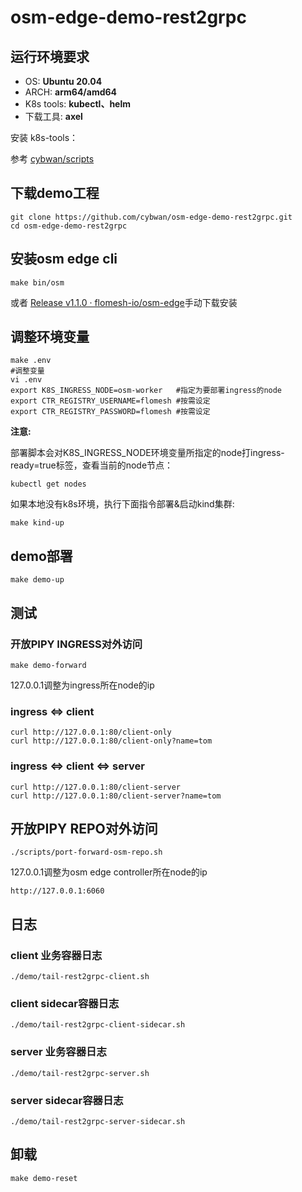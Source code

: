 # osm-edge-demo-rest2grpc
## 运行环境要求

- OS: **Ubuntu 20.04**
- ARCH: **arm64/amd64**
- K8s tools: **kubectl、helm**
- 下载工具: **axel**

安装 k8s-tools：

参考 [cybwan/scripts](https://github.com/cybwan/scripts)

## 下载demo工程

```
git clone https://github.com/cybwan/osm-edge-demo-rest2grpc.git
cd osm-edge-demo-rest2grpc
```
## 安装osm edge cli

```
make bin/osm
```

或者 [Release v1.1.0 · flomesh-io/osm-edge](https://github.com/flomesh-io/osm-edge/releases/tag/v1.1.0)手动下载安装

## 调整环境变量

```
make .env
#调整变量
vi .env
export K8S_INGRESS_NODE=osm-worker   #指定为要部署ingress的node
export CTR_REGISTRY_USERNAME=flomesh #按需设定
export CTR_REGISTRY_PASSWORD=flomesh #按需设定
```

**注意:**

部署脚本会对K8S_INGRESS_NODE环境变量所指定的node打ingress-ready=true标签，查看当前的node节点：

```
kubectl get nodes
```

如果本地没有k8s环境，执行下面指令部署&启动kind集群:

```
make kind-up
```

## demo部署

```
make demo-up
```

## 测试 

### 开放PIPY INGRESS对外访问

```
make demo-forward
```

127.0.0.1调整为ingress所在node的ip

### ingress <=> client

```
curl http://127.0.0.1:80/client-only
curl http://127.0.0.1:80/client-only?name=tom
```

### ingress <=> client <=> server

```
curl http://127.0.0.1:80/client-server
curl http://127.0.0.1:80/client-server?name=tom
```

## 开放PIPY REPO对外访问

```
./scripts/port-forward-osm-repo.sh
```

127.0.0.1调整为osm edge controller所在node的ip

```
http://127.0.0.1:6060
```

## 日志

### client 业务容器日志

```
./demo/tail-rest2grpc-client.sh
```

### client sidecar容器日志

```
./demo/tail-rest2grpc-client-sidecar.sh
```

### server 业务容器日志

```
./demo/tail-rest2grpc-server.sh
```

### server sidecar容器日志

```
./demo/tail-rest2grpc-server-sidecar.sh
```

## 卸载

```
make demo-reset
```

